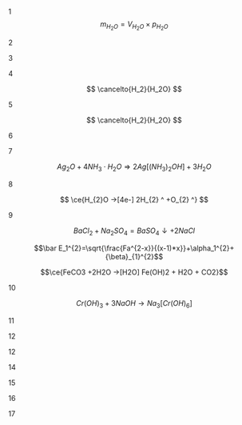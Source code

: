 1
$$m_{H_{2}O}=V_{H_{2}O} \times p_{H_{2}O}$$


2



3



4

$$ \cancelto{H_2}{H_2O} $$

5

$$ \cancelto{H_2}{H_2O} $$

6



7 

$$ Ag_{2}O + 4NH_{3}\cdot H_{2}O \Rightarrow 2Ag \left[ (NH_3)_2 OH \right] + 3H_2O $$

8

$$ \ce{H_{2}O ->[4e-] 2H_{2} ^ +O_{2} ^} $$

9

$$BaCl_{2}+Na_{2}SO_{4}=BaSO_{4}\downarrow +2NaCl$$

$$\bar E_1^{2}=\sqrt{\frac{Fa^{2-x}}{(x-1)*x}}+\alpha_1^{2}+{\beta}_{1}^{2}$$

$$\ce{FeCO3 +2H2O ->[H2O] Fe(OH)2 + H2O + CO2}$$


10

$$ Cr(OH)_3+3NaOH \to Na_3[Cr(OH)_6] $$


11



12




12



14





15





16




17
